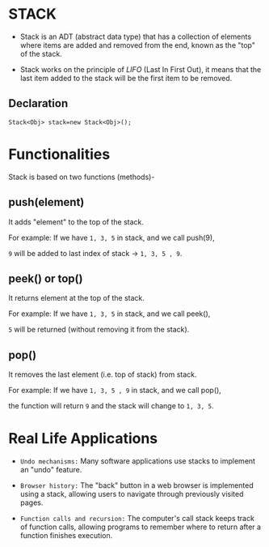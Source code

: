 # STACK

- Stack is an ADT (abstract data type) that has a collection of elements where items are added and removed from the end, known as the "top" of the stack.

- Stack works on the principle of _LIFO_ (Last In First Out), it means that the last item added to the stack will be the first item to be removed.

## Declaration
 `Stack<Obj> stack=new Stack<Obj>();`

# Functionalities
Stack is based on two functions (methods)-

## push(element)

It adds "element" to the top of the stack.

For example: If we have `1, 3, 5` in stack, and we call push(9),

`9` will be added to last index of stack -> `1, 3, 5 , 9`.

## peek() or top()

It returns element at the top of the stack.

For example: If we have `1, 3, 5` in stack, and we call peek(),

`5` will be returned (without removing it from the stack).

## pop()

It removes the last element (i.e. top of stack) from stack.

For example: If we have `1, 3, 5 , 9` in stack, and we call pop(),

the function will return `9` and the stack will change to `1, 3, 5`.

# Real Life Applications 
  - `Undo mechanisms:`
     Many software applications use stacks to implement an "undo" feature.

  - `Browser history:`
    The "back" button in a web browser is implemented using a stack, allowing users to navigate through previously visited pages.

  - `Function calls and recursion:` 
    The computer's call stack keeps track of function calls, allowing programs to remember where to return after a function finishes execution.
